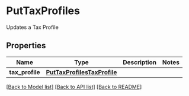 # PutTaxProfiles

Updates a Tax Profile
## Properties
Name | Type | Description | Notes
------------ | ------------- | ------------- | -------------
**tax_profile** | [**PutTaxProfilesTaxProfile**](PutTaxProfilesTaxProfile.md) |  | 

[[Back to Model list]](../README.md#documentation-for-models) [[Back to API list]](../README.md#documentation-for-api-endpoints) [[Back to README]](../README.md)


